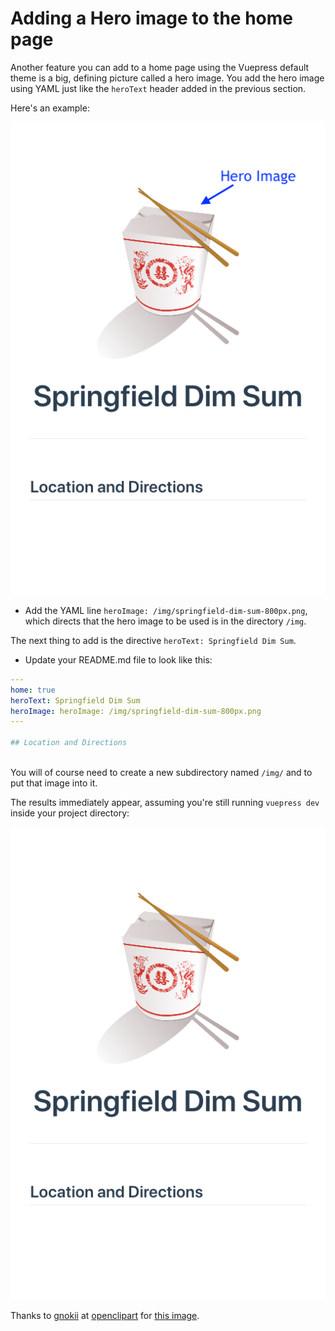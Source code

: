 # Adding a Hero image to the home page

Another feature you can add to a home page using the Vuepress default theme is a big, defining picture called a hero image. 
You add the hero image using YAML just like the `heroText` header added in the previous section.

Here's an example:

![Screen shot of home page with hero image labeled](/assets/img/default1-heroimage-labeled.png)


* Add the YAML line `heroImage: /img/springfield-dim-sum-800px.png`, 
which directs that the hero image to be used
is in the directory `/img`.

The next thing to add is the directive `heroText: Springfield Dim Sum`. 

* Update your README.md file to look like this:

```yaml
---
home: true
heroText: Springfield Dim Sum
heroImage: heroImage: /img/springfield-dim-sum-800px.png
---

## Location and Directions
  
```

You will of course need to create a new subdirectory named `/img/` and to put that image into it.

The results immediately appear, assuming you're still running `vuepress dev` inside your project directory:

![Screen shot of home page with hero text](/assets/img/default1-heroimage.png)

Thanks to [gnokii](https://openclipart.org/user-detail/gnokii) at 
[openclipart](https://openclipart.org) for 
[this image](https://openclipart.org/detail/133159/chinese-fast-food).

